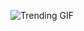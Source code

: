 ![Trending GIF](https://media1.giphy.com/media/v1.Y2lkPThiYjIxNzcyd2tqeGR3dnhyeXdydWswcGo3Z3l0aTNhM2tha2V1dDdpcnVmejI4MyZlcD12MV9naWZzX3NlYXJjaCZjdD1n/bGgsc5mWoryfgKBx1u/giphy.gif)
